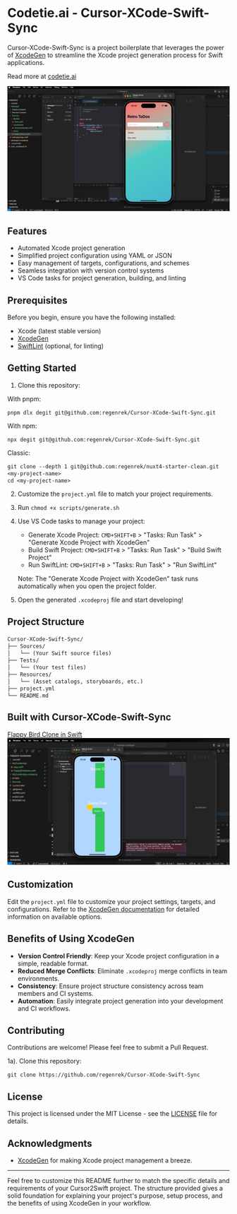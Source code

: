 # Codetie.ai - Cursor-XCode-Swift-Sync

Cursor-XCode-Swift-Sync is a project boilerplate that leverages the power of [XcodeGen](https://github.com/yonaskolb/XcodeGen) to streamline the Xcode project generation process for Swift applications.

Read more at [codetie.ai](https://codetie.ai)

[![Watch the video](/public/todoapp.png)](https://res.cloudinary.com/ddbi0suli/video/upload/v1725936511/codetie/twitter_cursor_swift2_jnarb7.mp4)


## Features

- Automated Xcode project generation
- Simplified project configuration using YAML or JSON
- Easy management of targets, configurations, and schemes
- Seamless integration with version control systems
- VS Code tasks for project generation, building, and linting

## Prerequisites

Before you begin, ensure you have the following installed:
- Xcode (latest stable version)
- [XcodeGen](https://github.com/yonaskolb/XcodeGen)
- [SwiftLint](https://github.com/realm/SwiftLint) (optional, for linting)

## Getting Started

1. Clone this repository:

With pnpm:
```
pnpm dlx degit git@github.com:regenrek/Cursor-XCode-Swift-Sync.git
```

With npm:
```
npx degit git@github.com:regenrek/Cursor-XCode-Swift-Sync.git
```

Classic:
```
git clone --depth 1 git@github.com:regenrek/nuxt4-starter-clean.git <my-project-name>
cd <my-project-name>
```

2. Customize the `project.yml` file to match your project requirements.

3. Run `chmod +x scripts/generate.sh`

4. Use VS Code tasks to manage your project:
   - Generate Xcode Project: `CMD+SHIFT+B` > "Tasks: Run Task" > "Generate Xcode Project with XcodeGen"
   - Build Swift Project: `CMD+SHIFT+B` > "Tasks: Run Task" > "Build Swift Project"
   - Run SwiftLint: `CMD+SHIFT+B` > "Tasks: Run Task" > "Run SwiftLint"

   Note: The "Generate Xcode Project with XcodeGen" task runs automatically when you open the project folder.

5. Open the generated `.xcodeproj` file and start developing!

## Project Structure

```
Cursor-XCode-Swift-Sync/
├── Sources/
│   └── (Your Swift source files)
├── Tests/
│   └── (Your test files)
├── Resources/
│   └── (Asset catalogs, storyboards, etc.)
├── project.yml
└── README.md
```

## Built with Cursor-XCode-Swift-Sync

[Flappy Bird Clone in Swift](https://github.com/regenrek/flappy-bird-clone-swift)
[![Watch the video](/public/game.png)](https://res.cloudinary.com/ddbi0suli/video/upload/v1725936468/codetie/flappy_bird_zai8ig.mov)


## Customization

Edit the `project.yml` file to customize your project settings, targets, and configurations. Refer to the [XcodeGen documentation](https://github.com/yonaskolb/XcodeGen/blob/master/Docs/ProjectSpec.md) for detailed information on available options.

## Benefits of Using XcodeGen

- **Version Control Friendly**: Keep your Xcode project configuration in a simple, readable format.
- **Reduced Merge Conflicts**: Eliminate `.xcodeproj` merge conflicts in team environments.
- **Consistency**: Ensure project structure consistency across team members and CI systems.
- **Automation**: Easily integrate project generation into your development and CI workflows.

## Contributing

Contributions are welcome! Please feel free to submit a Pull Request.

1a). Clone this repository:

```
git clone https://github.com/regenrek/Cursor-XCode-Swift-Sync
```

## License

This project is licensed under the MIT License - see the [LICENSE](LICENSE) file for details.

## Acknowledgments

- [XcodeGen](https://github.com/yonaskolb/XcodeGen) for making Xcode project management a breeze.

---

Feel free to customize this README further to match the specific details and requirements of your Cursor2Swift project. The structure provided gives a solid foundation for explaining your project's purpose, setup process, and the benefits of using XcodeGen in your workflow.